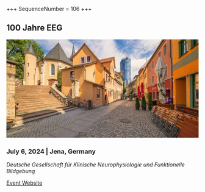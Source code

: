 +++
SequenceNumber = 106
+++

## 100 Jahre EEG

![Jena](/assets/images/jena.jpg 'Jena')

### July 6, 2024 | Jena, Germany

*Deutsche Gesellschaft für Klinische Neurophysiologie und Funktionelle Bildgebung*

[Event Website](https://dgkn.de/100jahreeeg)
